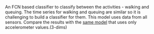 An FCN based classifier to classify between the activities - walking and queuing. 
The time series for walking and queuing are similar so it is challenging to build a classifier for them.
This model uses data from all sensors. Compare the results with the [same model](./../) that uses only accelerometer values.(3-dims)
